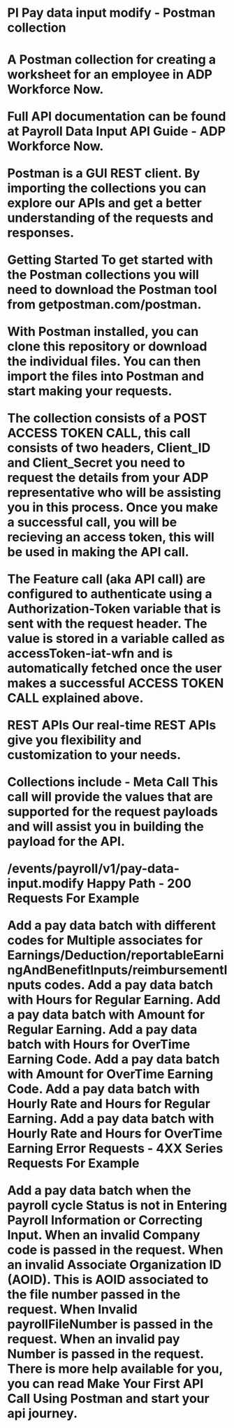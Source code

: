 
<h1> PI Pay data input modify - Postman collection <h1>
A Postman collection for creating a worksheet for an employee in ADP Workforce Now.

Full API documentation can be found at Payroll Data Input API Guide - ADP Workforce Now.

Postman is a GUI REST client. By importing the collections you can explore our APIs and get a better understanding of the requests and responses.

Getting Started
To get started with the Postman collections you will need to download the Postman tool from getpostman.com/postman.

With Postman installed, you can clone this repository or download the individual files. You can then import the files into Postman and start making your requests.

The collection consists of a POST ACCESS TOKEN CALL, this call consists of two headers, Client_ID and Client_Secret you need to request the details from your ADP representative who will be assisting you in this process. Once you make a successful call, you will be recieving an access token, this will be used in making the API call.

The Feature call (aka API call) are configured to authenticate using a Authorization-Token variable that is sent with the request header. The value is stored in a variable called as accessToken-iat-wfn and is automatically fetched once the user makes a successful ACCESS TOKEN CALL explained above.

REST APIs
Our real-time REST APIs give you flexibility and customization to your needs.

Collections include -
Meta Call
This call will provide the values that are supported for the request payloads and will assist you in building the payload for the API.

/events/payroll/v1/pay-data-input.modify
Happy Path - 200 Requests
For Example

Add a pay data batch with different codes for Multiple associates for Earnings/Deduction/reportableEarningAndBenefitInputs/reimbursementInputs codes.
Add a pay data batch with Hours for Regular Earning.
Add a pay data batch with Amount for Regular Earning.
Add a pay data batch with Hours for OverTime Earning Code.
Add a pay data batch with Amount for OverTime Earning Code.
Add a pay data batch with Hourly Rate and Hours for Regular Earning.
Add a pay data batch with Hourly Rate and Hours for OverTime Earning
Error Requests - 4XX Series Requests
For Example

Add a pay data batch when the payroll cycle Status is not in Entering Payroll Information or Correcting Input.
When an invalid Company code is passed in the request.
When an invalid Associate Organization ID (AOID). This is AOID associated to the file number passed in the request.
When Invalid payrollFileNumber is passed in the request.
When an invalid pay Number is passed in the request.
There is more help available for you, you can read Make Your First API Call Using Postman and start your api journey.
